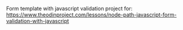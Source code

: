 Form template with javascript validation
project for: https://www.theodinproject.com/lessons/node-path-javascript-form-validation-with-javascript
